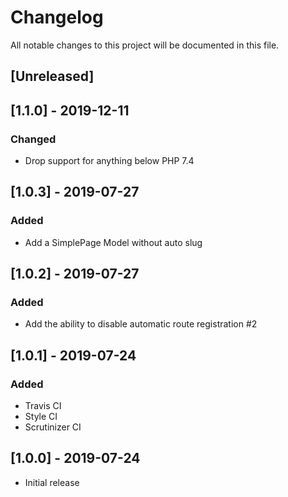# Changelog
All notable changes to this project will be documented in this file.

## [Unreleased]


## [1.1.0] - 2019-12-11
### Changed
- Drop support for anything below PHP 7.4

## [1.0.3] - 2019-07-27
### Added
- Add a SimplePage Model without auto slug

## [1.0.2] - 2019-07-27
### Added
- Add the ability to disable automatic route registration #2

## [1.0.1] - 2019-07-24
### Added
- Travis CI
- Style CI
- Scrutinizer CI

## [1.0.0] - 2019-07-24
- Initial release
